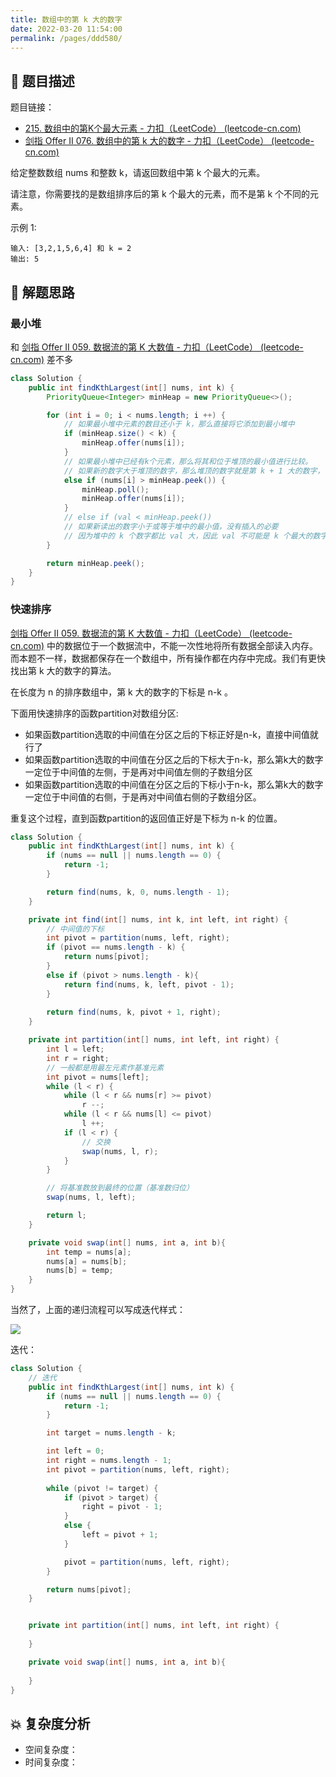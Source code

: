 ```yaml
---
title: 数组中的第 k 大的数字
date: 2022-03-20 11:54:00
permalink: /pages/ddd580/
---
```


## 📃 题目描述

题目链接：

- [215. 数组中的第K个最大元素 - 力扣（LeetCode） (leetcode-cn.com)](https://leetcode-cn.com/problems/kth-largest-element-in-an-array/)
- [剑指 Offer II 076. 数组中的第 k 大的数字 - 力扣（LeetCode） (leetcode-cn.com)](https://leetcode-cn.com/problems/xx4gT2/)

给定整数数组 nums 和整数 k，请返回数组中第 k 个最大的元素。

请注意，你需要找的是数组排序后的第 k 个最大的元素，而不是第 k 个不同的元素。

示例 1:

```
输入: [3,2,1,5,6,4] 和 k = 2
输出: 5
```

## 🔔 解题思路

### 最小堆

和 [剑指 Offer II 059. 数据流的第 K 大数值 - 力扣（LeetCode） (leetcode-cn.com)](https://leetcode-cn.com/problems/jBjn9C/) 差不多

```java
class Solution {
    public int findKthLargest(int[] nums, int k) {
        PriorityQueue<Integer> minHeap = new PriorityQueue<>();

        for (int i = 0; i < nums.length; i ++) {
            // 如果最小堆中元素的数目还小于 k，那么直接将它添加到最小堆中
            if (minHeap.size() < k) {
                minHeap.offer(nums[i]);
            }
            // 如果最小堆中已经有k个元素，那么将其和位于堆顶的最小值进行比较。
            // 如果新的数字大于堆顶的数字，那么堆顶的数字就是第 k + 1 大的数字，可以将它从堆中删除，并将新的数字添加到堆中，这样堆中保存的仍然是到目前为止从数据流中读出的最大的 k 个数字，此时第 k 大的数字正好位于最小堆的堆顶
            else if (nums[i] > minHeap.peek()) {
                minHeap.poll();
                minHeap.offer(nums[i]);
            }
            // else if (val < minHeap.peek()) 
            // 如果新读出的数字小于或等于堆中的最小值，没有插入的必要
            // 因为堆中的 k 个数字都比 val 大，因此 val 不可能是 k 个最大的数字中的一个
        }

        return minHeap.peek();
    }
}
```



### 快速排序

[剑指 Offer II 059. 数据流的第 K 大数值 - 力扣（LeetCode） (leetcode-cn.com)](https://leetcode-cn.com/problems/jBjn9C/) 中的数据位于一个数据流中，不能一次性地将所有数据全部读入内存。而本题不一样，数据都保存在一个数组中，所有操作都在内存中完成。我们有更快找出第 k 大的数字的算法。

在长度为 n 的排序数组中，第 k 大的数字的下标是 n-k 。

下面用快速排序的函数partition对数组分区:

- 如果函数partition选取的中间值在分区之后的下标正好是n-k，直接中间值就行了
- 如果函数partition选取的中间值在分区之后的下标大于n-k，那么第k大的数字一定位于中间值的左侧，于是再对中间值左侧的子数组分区
- 如果函数partition选取的中间值在分区之后的下标小于n-k，那么第k大的数字一定位于中间值的右侧，于是再对中间值右侧的子数组分区。

重复这个过程，直到函数partition的返回值正好是下标为 n-k 的位置。


```java
class Solution {
    public int findKthLargest(int[] nums, int k) {
        if (nums == null || nums.length == 0) {
            return -1;
        }

        return find(nums, k, 0, nums.length - 1);
    }

    private int find(int[] nums, int k, int left, int right) {
        // 中间值的下标
        int pivot = partition(nums, left, right);
        if (pivot == nums.length - k) {
            return nums[pivot];
        }
        else if (pivot > nums.length - k){
            return find(nums, k, left, pivot - 1);
        }
        
        return find(nums, k, pivot + 1, right);
    }

    private int partition(int[] nums, int left, int right) {
        int l = left;
        int r = right;
        // 一般都是用最左元素作基准元素
        int pivot = nums[left]; 
        while (l < r) {
            while (l < r && nums[r] >= pivot)
                r --;
            while (l < r && nums[l] <= pivot)
                l ++;
            if (l < r) {
                // 交换
                swap(nums, l, r);
            }
        }

        // 将基准数放到最终的位置（基准数归位）
        swap(nums, l, left);

        return l;
    }

    private void swap(int[] nums, int a, int b){
        int temp = nums[a];
        nums[a] = nums[b];
        nums[b] = temp;
    }
}
```

当然了，上面的递归流程可以写成迭代样式：

![](https://cs-wiki.oss-cn-shanghai.aliyuncs.com/img/20220313213258.png)

迭代：

```java
class Solution {
    // 迭代
    public int findKthLargest(int[] nums, int k) {
        if (nums == null || nums.length == 0) {
            return -1;
        }

        int target = nums.length - k;

        int left = 0;
        int right = nums.length - 1;
        int pivot = partition(nums, left, right);
        
        while (pivot != target) {
            if (pivot > target) {
                right = pivot - 1;
            }
            else {
                left = pivot + 1;
            }

            pivot = partition(nums, left, right);
        }

        return nums[pivot];
    }


    private int partition(int[] nums, int left, int right) {
        
    }

    private void swap(int[] nums, int a, int b){
        
    }
}
```



## 💥 复杂度分析

- 空间复杂度：
- 时间复杂度：

